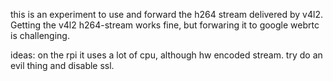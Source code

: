 this is an experiment to use and forward the h264 stream delivered by v4l2.
Getting the v4l2 h264-stream works fine, but forwaring it to google webrtc is challenging.

ideas: on the rpi it uses a lot of cpu, although hw encoded stream. try do an evil thing and disable ssl.


